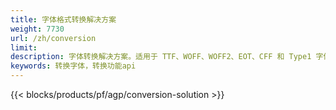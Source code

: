 ```yaml
---
title: 字体格式转换解决方案 
weight: 7730
url: /zh/conversion
limit: 
description: 字体转换解决方案。适用于 TTF、WOFF、WOFF2、EOT、CFF 和 Type1 字体文件的本机 API 和免费转换应用程序。
keywords: 转换字体，转换功能api
---
```


{{< blocks/products/pf/agp/conversion-solution >}} 
